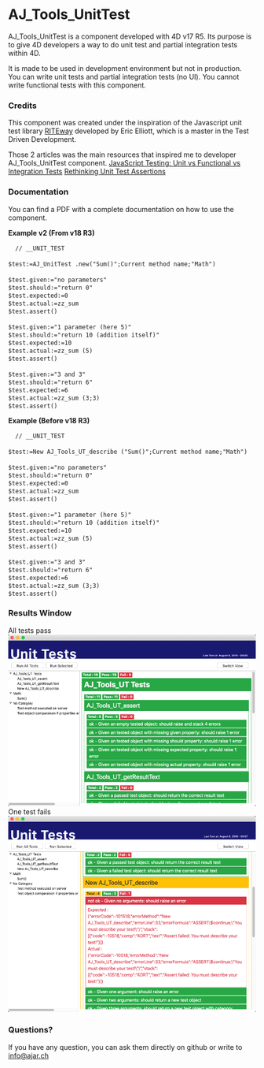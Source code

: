 # AJ_Tools_UnitTest

AJ_Tools_UnitTest is a component developed with 4D v17 R5. Its purpose is to give 4D developers a way to do unit test and partial integration tests within 4D.

It is made to be used in development environment but not in production. You can write unit tests and partial integration tests (no UI). You cannot write functional tests with this component.

### Credits

This component was created under the inspiration of the Javascript unit test library [RITEway](https://github.com/ericelliott/riteway) developed by Eric Elliott, which is a master in the Test Driven Development.

Those 2 articles was the main resources that inspired me to developer AJ_Tools_UnitTest component.
[JavaScript Testing: Unit vs Functional vs Integration Tests](https://www.sitepoint.com/javascript-testing-unit-functional-integration/)
[Rethinking Unit Test Assertions](https://medium.com/javascript-scene/rethinking-unit-test-assertions-55f59358253f)

### Documentation

You can find a PDF with a complete documentation on how to use the component.

**Example v2 (From v18 R3)**

      // __UNIT_TEST

    $test:=AJ_UnitTest .new("Sum()";Current method name;"Math")

    $test.given:="no parameters"
    $test.should:="return 0"
    $test.expected:=0
    $test.actual:=zz_sum
    $test.assert()

    $test.given:="1 parameter (here 5)"
    $test.should:="return 10 (addition itself)"
    $test.expected:=10
    $test.actual:=zz_sum (5)
    $test.assert()

    $test.given:="3 and 3"
    $test.should:="return 6"
    $test.expected:=6
    $test.actual:=zz_sum (3;3)
    $test.assert()
**Example (Before v18 R3)**

      // __UNIT_TEST

    $test:=New AJ_Tools_UT_describe ("Sum()";Current method name;"Math")

    $test.given:="no parameters"
    $test.should:="return 0"
    $test.expected:=0
    $test.actual:=zz_sum
    $test.assert()

    $test.given:="1 parameter (here 5)"
    $test.should:="return 10 (addition itself)"
    $test.expected:=10
    $test.actual:=zz_sum (5)
    $test.assert()

    $test.given:="3 and 3"
    $test.should:="return 6"
    $test.expected:=6
    $test.actual:=zz_sum (3;3)
    $test.assert()

### Results Window

All tests pass
![Result Window - all tests pass](https://github.com/AJARProject/AJ_Tools_UnitTest/blob/master/images/AJ_Tools_UnitTest_Explorer_webAreaView_allPass.png?raw=true)
One test fails
![Result Window - one test fails](https://github.com/AJARProject/AJ_Tools_UnitTest/blob/master/images/AJ_Tools_UnitTest_Explorer_webAreaView_someFail.png?raw=true)

### Questions?

If you have any question, you can ask them directly on github or write to info@ajar.ch
